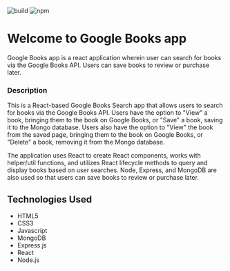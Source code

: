 
![build](https://img.shields.io/badge/build-passing-brightgreen.svg) ![npm](https://img.shields.io/badge/npm-v6.4.1-blue.svg)

# Welcome to Google Books app

Google Books app is a react application wherein user can search for books via the Google Books API. Users can save books to review or purchase later.

### Description

This is a React-based Google Books Search app that allows users to search for books via the Google Books API. Users have the option to "View" a book, bringing them to the book on Google Books, or "Save" a book, saving it to the Mongo database. Users also have the option to "View" the book from the saved page, bringing them to the book on Google Books, or "Delete" a book, removing it from the Mongo database.

The application uses React to create React components, works with helper/util functions, and utilizes React lifecycle methods to query and display books based on user searches. Node, Express, and MongoDB are also used so that users can save books to review or purchase later. 

## Technologies Used

- HTML5
- CSS3
- Javascript
- MongoDB
- Express.js
- React
- Node.js

